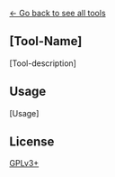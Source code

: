 [← Go back to see all tools](https://github.com/MarcoFalke/wiki-java-tools#wiki-tools)

## [Tool-Name]
[Tool-description]

## Usage
[Usage]

## License
[GPLv3+](COPYING.GPL)
